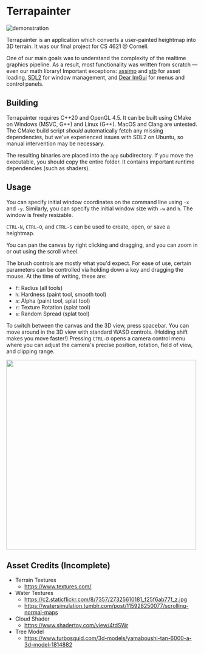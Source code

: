 # Terrapainter
![demonstration](.github/demo.png)

Terrapainter is an application which converts a user-painted heightmap into 3D terrain. It was our final project for CS 4621 @ Cornell.

One of our main goals was to understand the complexity of the realtime graphics pipeline. As a result, most functionality was written from scratch — even our math library! Important exceptions: [assimp](https://github.com/assimp/assimp) and [stb](https://github.com/nothings/stb) for asset loading, [SDL2](https://github.com/libsdl-org/SDL) for window management, and [Dear ImGui](https://github.com/ocornut/imgui) for menus and control panels.

## Building

Terrapainter requires C++20 and OpenGL 4.5. It can be built using CMake on Windows (MSVC, G++) and Linux (G++). MacOS and Clang are untested. The CMake build script *should* automatically fetch any missing dependencies, but we've experienced issues with SDL2 on Ubuntu, so manual intervention may be necessary.

The resulting binaries are placed into the `app` subdirectory. If you move the executable, you should copy the entire folder. It contains important runtime dependencies (such as shaders).

## Usage

You can specify initial window coordinates on the command line using `-x` and `-y`. Similarly, you can specify the initial window size with `-w` and `h`. The window is freely resizable.

`CTRL-N`, `CTRL-O`, and `CTRL-S` can be used to create, open, or save a heightmap.

You can pan the canvas by right clicking and dragging, and you can zoom in or out using the scroll wheel.

The brush controls are mostly what you'd expect. For ease of use, certain parameters can be controlled via holding down a key and dragging the mouse. At the time of writing, these are:
- `f`: Radius (all tools)
- `h`: Hardness (paint tool, smooth tool)
- `a`: Alpha (paint tool, splat tool)
- `r`: Texture Rotation (splat tool)
- `s`: Random Spread (splat tool)

To switch between the canvas and the 3D view, press spacebar. You can move around in the 3D view with standard WASD controls. (Holding shift makes you move faster!) Pressing `CTRL-D` opens a camera control menu where you can adjust the camera's precise position, rotation, field of view, and clipping range.

<img src=".github/ui.gif" width="500"/>

## Asset Credits (Incomplete)
- Terrain Textures
    - https://www.textures.com/
- Water Textures
    - https://c2.staticflickr.com/8/7357/27325610181_f25f6ab77f_z.jpg
    - https://watersimulation.tumblr.com/post/115928250077/scrolling-normal-maps
- Cloud Shader
    - https://www.shadertoy.com/view/4tdSWr
- Tree Model
    - https://www.turbosquid.com/3d-models/yamaboushi-tan-6000-a-3d-model-1814882